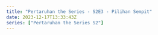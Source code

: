 ```yaml
---
title: "Pertaruhan the Series - S2E3 - Pilihan Sempit"
date: 2023-12-17T13:33:43Z
series: ["Pertaruhan the Series S2"]
---
```



<mux-player stream-type="on-demand"
  src="https://kp3d-my.sharepoint.com/personal/ryoo_kp3d_onmicrosoft_com/_layouts/15/download.aspx?share=EQcIqJxhttFLtDS-Yx1-6o0B3617pxg6E-ep2QBq6O2TFw" prefer-playback="mse" controls>
  </mux-player>
  
  
  <script src="https://cdn.jsdelivr.net/npm/@mux/mux-player"></script>
  
 <script type="application/ld+json">
 {
  "@context": "https://schema.org/",
  "@type": "VideoObject",
  "name": "Pertaruhan the Series - S2E3 - Pilihan Sempit",
  "contentUrl": "https://stream.mux.com/HNnM86XqLR5MhG9OV3TunW1OOVwiw4abKWlYXcOdFho.m3u8",
  "thumbnailUrl": "https://www.themoviedb.org/t/p/original/zwsJRRmVozVZ1tDs8buIs97pCqm.jpg?width=314&fit_mode=preserve&time=25",
  "uploadDate": "2023-12-17T13:33:43Z",
}

</script>